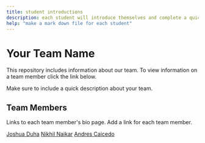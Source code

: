 ```yaml
---
title: student introductions
description: each student will introduce themselves and complete a quick bio
help: "make a mark down file for each student"
---
```


# Your Team Name

This repository includes information about our team. To view information on a team member click the link below.

Make sure to include a quick description about your team.

## Team Members

Links to each team member's bio page. Add a link for each team member.

[Joshua Duha](/myteam/JoshuaDuha.md)
[Nikhil Naikar](/nikhil.md)
[Andres Caicedo](/AndresCaicedo.md)

